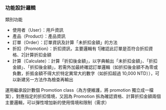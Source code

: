 ### 功能設計邏輯 ###

類別功能
- 使用者（User）：用戶資訊
- 產品（Product）：產品資訊
- 訂單（Order）：訂單資訊及計算「未折扣金額」的方法
- 折扣（Promotion）：折扣資訊，主要邏輯有 1|確認此訂單是否符合折扣資格、2|計算折扣金額
- 計算（Calculate）：計算「折扣後金額」，以字典輸出「未折扣金額」、「折扣金額」、「折扣後金額」，若需外加最終確認訂單邏輯（如折扣後金額不為零或負數，折抵金額不得大於特定異常大的數字（如折扣超過 10,000 NTD）），可以新建另一方法作為檢查再輸出

運用繼承設計數個 Promotion class（為方便維護，將 promotion 獨立成一檔案），對應指定的折扣情境，又因為 Promotion 拆為確認資格、計算折扣金額兩個主要邏輯，可以彈性增加新的使用情境和限制（需求）
